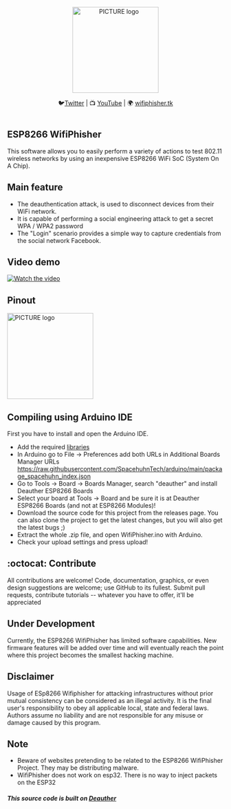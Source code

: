 <p align="center"><img alt="PICTURE logo" src="https://i.imgur.com/QVJjB9k.jpg" width="200"></p>

<p align="center">
  🐦<a href="https://twitter.com/244v234">Twitter</a>
| 📺 <a href="https://www.youtube.com/channel/UC5yaB0VU_u4sY-DiE0BGuSw/featured?view_as=subscriber">YouTube</a>
| 🌍 <a href="https://wifiphisher.tk">wifiphisher.tk</a><br>
<br></p>

## ESP8266 WifiPhisher
This software allows you to easily perform a variety of actions to test 802.11 wireless networks by using an inexpensive ESP8266 WiFi SoC (System On A Chip).

## Main feature
* The deauthentication attack, is used to disconnect devices from their WiFi network.	
* It is capable of performing a social engineering attack to get a secret WPA / WPA2 password
* The "Login" scenario provides a simple way to capture credentials from the social network Facebook.

## Video demo
[![Watch the video](https://img.youtube.com/vi/9W9xHPFy9rc/0.jpg)](https://youtu.be/9W9xHPFy9rc)

## Pinout
<p><img alt="PICTURE logo" src="https://hackster.imgix.net/uploads/attachments/1212694/244v234_pe3ov4zwv9_xBZN30K1NU.jpg?auto=compress%2Cformat&w=740&h=555&fit=max" width="200"></p>

## Compiling using Arduino IDE
First you have to install and open the Arduino IDE.
- Add the required [libraries](https://drive.google.com/drive/folders/1QKlt-UVW6BszD1YrvQ47xcYCMHJUfeuS?usp=sharing)
- In Arduino go to File -> Preferences add both URLs in Additional Boards Manager URLs https://raw.githubusercontent.com/SpacehuhnTech/arduino/main/package_spacehuhn_index.json
- Go to Tools -> Board -> Boards Manager, search "deauther" and install Deauther ESP8266 Boards
- Select your board at Tools -> Board and be sure it is at Deauther ESP8266 Boards (and not at ESP8266 Modules)!
- Download the source code for this project from the releases page. You can also clone the project to get the latest changes, but you will also get the latest bugs ;)
- Extract the whole .zip file, and open WifiPhisher.ino with Arduino.
- Check your upload settings and press upload!

## :octocat: Contribute
All contributions are welcome! Code, documentation, graphics, or even design suggestions are welcome; use GitHub to its fullest. Submit pull requests, contribute tutorials -- whatever you have to offer, it'll be appreciated

## Under Development
Currently, the ESP8266 WifiPhisher has limited software capabilities. New firmware features will be added over time and will eventually reach the point where this project becomes the smallest hacking machine.

## Disclaimer
Usage of ESp8266 Wifiphisher for attacking infrastructures without prior mutual consistency can be considered as an illegal activity. It is the final user's responsibility to obey all applicable local, state and federal laws. Authors assume no liability and are not responsible for any misuse or damage caused by this program.

## Note
* Beware of websites pretending to be related to the ESP8266 WifiPhisher Project. They may be distributing malware.
* WifiPhisher does not work on esp32. There is no way to inject packets on the ESP32

##### This source code is built on [Deauther](https://github.com/SpacehuhnTech/esp8266_deauther)
